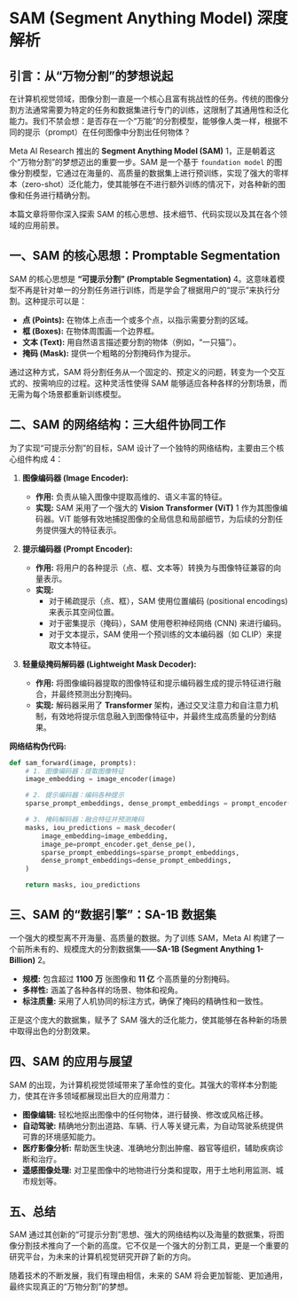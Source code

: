 # SAM (Segment Anything Model) 深度解析

## 引言：从“万物分割”的梦想说起

在计算机视觉领域，图像分割一直是一个核心且富有挑战性的任务。传统的图像分割方法通常需要为特定的任务和数据集进行专门的训练，这限制了其通用性和泛化能力。我们不禁会想：是否存在一个“万能”的分割模型，能够像人类一样，根据不同的提示（prompt）在任何图像中分割出任何物体？

Meta AI Research 推出的 **Segment Anything Model (SAM)** <mcreference link="https://encord.com/blog/segment-anything-model-explained/" index="1">1</mcreference>，正是朝着这个“万物分割”的梦想迈出的重要一步。SAM 是一个基于 `foundation model` 的图像分割模型，它通过在海量的、高质量的数据集上进行预训练，实现了强大的零样本（zero-shot）泛化能力，使其能够在不进行额外训练的情况下，对各种新的图像和任务进行精确分割。

本篇文章将带你深入探索 SAM 的核心思想、技术细节、代码实现以及其在各个领域的应用前景。

## 一、SAM 的核心思想：Promptable Segmentation

SAM 的核心思想是 **“可提示分割” (Promptable Segmentation)** <mcreference link="https://docs.ultralytics.com/models/sam/" index="4">4</mcreference>。这意味着模型不再是针对单一的分割任务进行训练，而是学会了根据用户的“提示”来执行分割。这种提示可以是：

*   **点 (Points):** 在物体上点击一个或多个点，以指示需要分割的区域。
*   **框 (Boxes):** 在物体周围画一个边界框。
*   **文本 (Text):** 用自然语言描述要分割的物体（例如，“一只猫”）。
*   **掩码 (Mask):** 提供一个粗略的分割掩码作为提示。

通过这种方式，SAM 将分割任务从一个固定的、预定义的问题，转变为一个交互式的、按需响应的过程。这种灵活性使得 SAM 能够适应各种各样的分割场景，而无需为每个场景都重新训练模型。

## 二、SAM 的网络结构：三大组件协同工作

为了实现“可提示分割”的目标，SAM 设计了一个独特的网络结构，主要由三个核心组件构成 <mcreference link="https://docs.ultralytics.com/models/sam/" index="4">4</mcreference>：

1.  **图像编码器 (Image Encoder):**
    *   **作用:** 负责从输入图像中提取高维的、语义丰富的特征。
    *   **实现:** SAM 采用了一个强大的 **Vision Transformer (ViT)** <mcreference link="https://encord.com/blog/segment-anything-model-explained/" index="1">1</mcreference> 作为其图像编码器。ViT 能够有效地捕捉图像的全局信息和局部细节，为后续的分割任务提供强大的特征表示。

2.  **提示编码器 (Prompt Encoder):**
    *   **作用:** 将用户的各种提示（点、框、文本等）转换为与图像特征兼容的向量表示。
    *   **实现:**
        *   对于稀疏提示（点、框），SAM 使用位置编码 (positional encodings) 来表示其空间位置。
        *   对于密集提示（掩码），SAM 使用卷积神经网络 (CNN) 来进行编码。
        *   对于文本提示，SAM 使用一个预训练的文本编码器（如 CLIP）来提取文本特征。

3.  **轻量级掩码解码器 (Lightweight Mask Decoder):**
    *   **作用:** 将图像编码器提取的图像特征和提示编码器生成的提示特征进行融合，并最终预测出分割掩码。
    *   **实现:** 解码器采用了 **Transformer** 架构，通过交叉注意力和自注意力机制，有效地将提示信息融入到图像特征中，并最终生成高质量的分割结果。

**网络结构伪代码:**

```python
def sam_forward(image, prompts):
    # 1. 图像编码器：提取图像特征
    image_embedding = image_encoder(image)

    # 2. 提示编码器：编码各种提示
    sparse_prompt_embeddings, dense_prompt_embeddings = prompt_encoder(prompts)

    # 3. 掩码解码器：融合特征并预测掩码
    masks, iou_predictions = mask_decoder(
        image_embedding=image_embedding,
        image_pe=prompt_encoder.get_dense_pe(),
        sparse_prompt_embeddings=sparse_prompt_embeddings,
        dense_prompt_embeddings=dense_prompt_embeddings,
    )

    return masks, iou_predictions
```

## 三、SAM 的“数据引擎”：SA-1B 数据集

一个强大的模型离不开海量、高质量的数据。为了训练 SAM，Meta AI 构建了一个前所未有的、规模庞大的分割数据集——**SA-1B (Segment Anything 1-Billion)** <mcreference link="https://blog.roboflow.com/how-to-use-segment-anything-model-sam/" index="2">2</mcreference>。

*   **规模:** 包含超过 **1100 万** 张图像和 **11 亿** 个高质量的分割掩码。
*   **多样性:** 涵盖了各种各样的场景、物体和视角。
*   **标注质量:** 采用了人机协同的标注方式，确保了掩码的精确性和一致性。

正是这个庞大的数据集，赋予了 SAM 强大的泛化能力，使其能够在各种新的场景中取得出色的分割效果。

## 四、SAM 的应用与展望

SAM 的出现，为计算机视觉领域带来了革命性的变化。其强大的零样本分割能力，使其在许多领域都展现出巨大的应用潜力：

*   **图像编辑:** 轻松地抠出图像中的任何物体，进行替换、修改或风格迁移。
*   **自动驾驶:** 精确地分割出道路、车辆、行人等关键元素，为自动驾驶系统提供可靠的环境感知能力。
*   **医疗影像分析:** 帮助医生快速、准确地分割出肿瘤、器官等组织，辅助疾病诊断和治疗。
*   **遥感图像处理:** 对卫星图像中的地物进行分类和提取，用于土地利用监测、城市规划等。

## 五、总结

SAM 通过其创新的“可提示分割”思想、强大的网络结构以及海量的数据集，将图像分割技术推向了一个新的高度。它不仅是一个强大的分割工具，更是一个重要的研究平台，为未来的计算机视觉研究开辟了新的方向。

随着技术的不断发展，我们有理由相信，未来的 SAM 将会更加智能、更加通用，最终实现真正的“万物分割”的梦想。